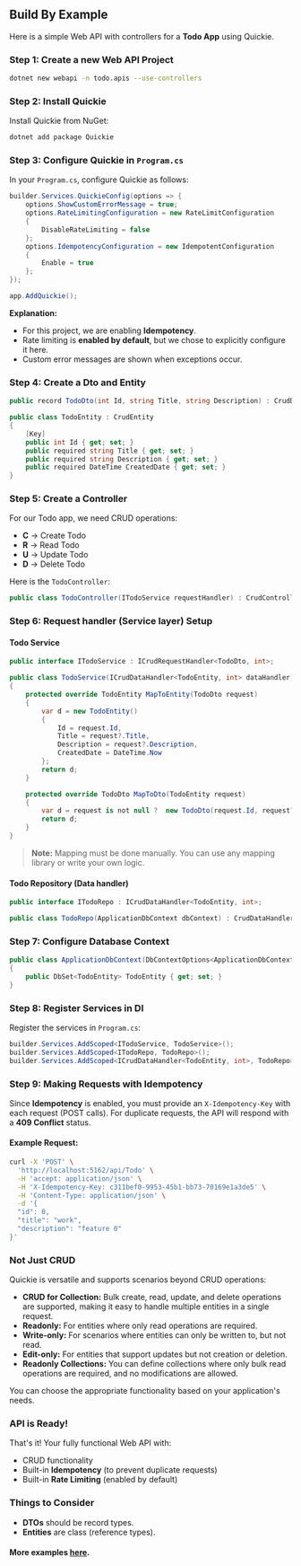 ## Build By Example

Here is a simple Web API with controllers for a **Todo App** using Quickie.

### Step 1: Create a new Web API Project

```bash
dotnet new webapi -n todo.apis --use-controllers
```

### Step 2: Install Quickie

Install Quickie from NuGet:

```bash
dotnet add package Quickie
```

### Step 3: Configure Quickie in `Program.cs`

In your `Program.cs`, configure Quickie as follows:

```csharp
builder.Services.QuickieConfig(options => {
    options.ShowCustomErrorMessage = true;
    options.RateLimitingConfiguration = new RateLimitConfiguration
    {
        DisableRateLimiting = false
    };
    options.IdempotencyConfiguration = new IdempotentConfiguration
    {
        Enable = true
    };
});

app.AddQuickie();
```

**Explanation:**
- For this project, we are enabling **Idempotency**.
- Rate limiting is **enabled by default**, but we chose to explicitly configure it here.
- Custom error messages are shown when exceptions occur.

### Step 4: Create a Dto and Entity
```csharp
public record TodoDto(int Id, string Title, string Description) : CrudDto;
```

```csharp
public class TodoEntity : CrudEntity
{
    [Key]
    public int Id { get; set; }
    public required string Title { get; set; }
    public required string Description { get; set; }
    public required DateTime CreatedDate { get; set; }
}
```

### Step 5: Create a Controller

For our Todo app, we need CRUD operations:
- **C** -> Create Todo
- **R** -> Read Todo
- **U** -> Update Todo
- **D** -> Delete Todo

Here is the `TodoController`:

```csharp
public class TodoController(ITodoService requestHandler) : CrudController<TodoDto, ITodoService, int>(requestHandler);
```

### Step 6: Request handler (Service layer) Setup

#### Todo Service

```csharp
public interface ITodoService : ICrudRequestHandler<TodoDto, int>;

public class TodoService(ICrudDataHandler<TodoEntity, int> dataHandler) : CrudRequestHandler<TodoDto, TodoEntity, ITodoRepo, int>(dataHandler), ITodoService
{
    protected override TodoEntity MapToEntity(TodoDto request)
    {
        var d = new TodoEntity()
        {
            Id = request.Id,
            Title = request?.Title,
            Description = request?.Description,
            CreatedDate = DateTime.Now
        };
        return d;
    }

    protected override TodoDto MapToDto(TodoEntity request)
    {
        var d = request is not null ?  new TodoDto(request.Id, request?.Title + " id:" + request?.Id, request?.Description) : default;
        return d;
    }
}
```

> **Note:** Mapping must be done manually. You can use any mapping library or write your own logic.

#### Todo Repository (Data handler)

```csharp
public interface ITodoRepo : ICrudDataHandler<TodoEntity, int>;

public class TodoRepo(ApplicationDbContext dbContext) : CrudDataHandler<TodoEntity, ApplicationDbContext, int>(dbContext), ITodoRepo;
```

### Step 7: Configure Database Context

```csharp
public class ApplicationDbContext(DbContextOptions<ApplicationDbContext> options) : DbContext(options)
{
    public DbSet<TodoEntity> TodoEntity { get; set; }
}
```

### Step 8: Register Services in DI

Register the services in `Program.cs`:

```csharp
builder.Services.AddScoped<ITodoService, TodoService>();
builder.Services.AddScoped<ITodoRepo, TodoRepo>();
builder.Services.AddScoped<ICrudDataHandler<TodoEntity, int>, TodoRepo>();
```

### Step 9: Making Requests with Idempotency

Since **Idempotency** is enabled, you must provide an `X-Idempotency-Key` with each request (POST calls). For duplicate requests, the API will respond with a **409 Conflict** status.

#### Example Request:

```bash
curl -X 'POST' \
  'http://localhost:5162/api/Todo' \
  -H 'accept: application/json' \
  -H 'X-Idempotency-Key: c311bef0-9953-45b1-bb73-70169e1a3de5' \
  -H 'Content-Type: application/json' \
  -d '{
  "id": 0,
  "title": "work",
  "description": "feature 0"
}'
```

### Not Just CRUD

Quickie is versatile and supports scenarios beyond CRUD operations:
- **CRUD for Collection:** Bulk create, read, update, and delete operations are supported, making it easy to handle multiple entities in a single request.
- **Readonly:** For entities where only read operations are required.
- **Write-only:** For scenarios where entities can only be written to, but not read.
- **Edit-only:** For entities that support updates but not creation or deletion.
- **Readonly Collections:** You can define collections where only bulk read operations are required, and no modifications are allowed.

You can choose the appropriate functionality based on your application's needs.

### API is Ready!

That's it! Your fully functional Web API with:
- CRUD functionality
- Built-in **Idempotency** (to prevent duplicate requests)
- Built-in **Rate Limiting** (enabled by default)

### Things to Consider
- **DTOs** should be record types.
- **Entities** are class (reference types).


#### More examples [here](https://github.com/sushantpt/Quickie/tree/master/sample).
